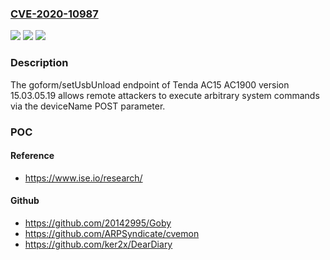 ### [CVE-2020-10987](https://cve.mitre.org/cgi-bin/cvename.cgi?name=CVE-2020-10987)
![](https://img.shields.io/static/v1?label=Product&message=n%2Fa&color=blue)
![](https://img.shields.io/static/v1?label=Version&message=n%2Fa&color=blue)
![](https://img.shields.io/static/v1?label=Vulnerability&message=n%2Fa&color=brighgreen)

### Description

The goform/setUsbUnload endpoint of Tenda AC15 AC1900 version 15.03.05.19 allows remote attackers to execute arbitrary system commands via the deviceName POST parameter.

### POC

#### Reference
- https://www.ise.io/research/

#### Github
- https://github.com/20142995/Goby
- https://github.com/ARPSyndicate/cvemon
- https://github.com/ker2x/DearDiary

